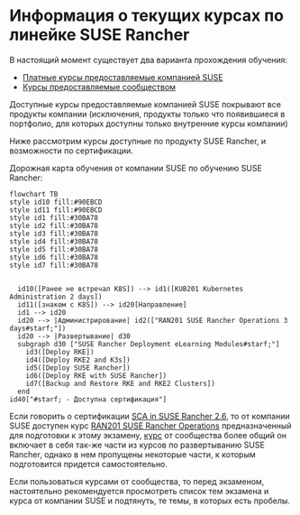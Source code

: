 # Информация о текущих курсах по линейке SUSE Rancher
В настоящий момент существует два варианта прохождения обучения:
* [Платные курсы предоставляемые компанией SUSE](https://www.suse.com/training/course/)
* [Курсы предоставляемые сообществом](https://community.suse.com/all-courses)

Доступные курсы предоставляемые компанией SUSE покрывают все продукты компании (исключения, продукты только что появившиеся в портфолио, для которых доступны только внутренние курсы компании)

Ниже рассмотрим курсы доступные по продукту SUSE Rancher, и возможности по сертификации.

Дорожная карта обучения от компании SUSE по обучению SUSE Rancher:

```mermaid
flowchart TB
style id10 fill:#90EBCD
style id11 fill:#90EBCD
style id1 fill:#30BA78
style id2 fill:#30BA78
style id3 fill:#30BA78
style id4 fill:#30BA78
style id5 fill:#30BA78
style id6 fill:#30BA78
style id7 fill:#30BA78


  id10([Ранее не встречал K8S]) --> id1([KUB201 Kubernetes Administration 2 days])
  id11([знаком с K8S]) --> id20[Направление]
  id1 --> id20
  id20 --> |Администрирование| id2(["RAN201 SUSE Rancher Operations 3 days#starf;"])
  id20 --> |Развертывание| d30
  subgraph d30 ["SUSE Rancher Deployment eLearning Modules#starf;"]
    id3([Deploy RKE])
    id4([Deploy RKE2 and K3s])
    id5([Deploy SUSE Rancher])
    id6([Deploy RKE with SUSE Rancher])
    id7([Backup and Restore RKE and RKE2 Clusters])
  end
id40["#starf; - Доступна сертификация"]
```

Если говорить о сертификации [SCA in SUSE Rancher 2.6](https://www.suse.com/training/exam/sca-rancher-2-6/), то от компании SUSE доступен курс [RAN201 SUSE Rancher Operations](https://www.suse.com/training/course/ran201v2.6) предназначенный для подготовки к этому экзамену, [курс](https://community.suse.com/courses/5804003/content) от сообщества более общий он включает в себя так-же части из курсов по развертыванию SUSE Rancher, однако в нем пропущены некоторые части, к которым подготовится придется самостоятельно.

Если пользоваться курсами от сообщества, то перед экзаменом, настоятельно рекомендуется просмотреть список тем экзамена и курса от компании SUSE и подтянуть, те темы, в которых есть пробелы.
